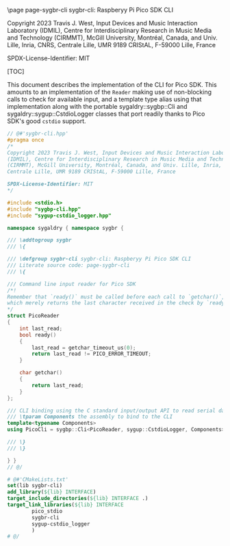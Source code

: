 \page page-sygbr-cli sygbr-cli: Raspberyy Pi Pico SDK CLI

Copyright 2023 Travis J. West, Input Devices and Music Interaction Laboratory
(IDMIL), Centre for Interdisciplinary Research in Music Media and Technology
(CIRMMT), McGill University, Montréal, Canada, and Univ. Lille, Inria, CNRS,
Centrale Lille, UMR 9189 CRIStAL, F-59000 Lille, France

SPDX-License-Identifier: MIT

[TOC]

This document describes the implementation of the CLI for Pico SDK. This
amounts to an implementation of the `Reader` making use of non-blocking calls
to check for available input, and a template type alias using that
implementation along with the portable sygaldry::sygbp::Cli and
sygaldry::sygup::CstdioLogger classes that port readily thanks to Pico SDK's
good `cstdio` support.

```cpp
// @#'sygbr-cli.hpp'
#pragma once
/*
Copyright 2023 Travis J. West, Input Devices and Music Interaction Laboratory
(IDMIL), Centre for Interdisciplinary Research in Music Media and Technology
(CIRMMT), McGill University, Montréal, Canada, and Univ. Lille, Inria, CNRS,
Centrale Lille, UMR 9189 CRIStAL, F-59000 Lille, France

SPDX-License-Identifier: MIT
*/

#include <stdio.h>
#include "sygbp-cli.hpp"
#include "sygup-cstdio_logger.hpp"

namespace sygaldry { namespace sygbr {

/// \addtogroup sygbr
/// \{

/// \defgroup sygbr-cli sygbr-cli: Raspberyy Pi Pico SDK CLI
/// Literate source code: page-sygbr-cli
/// \{

/// Command line input reader for Pico SDK
/*!
Remember that `ready()` must be called before each call to `getchar()`,
which merely returns the last character received in the check by `ready()`
*/
struct PicoReader
{
    int last_read;
    bool ready()
    {
        last_read = getchar_timeout_us(0);
        return last_read != PICO_ERROR_TIMEOUT;
    }

    char getchar()
    {
        return last_read;
    }
};

/// CLI binding using the C standard input/output API to read serial data
/// \tparam Components the assembly to bind to the CLI
template<typename Components>
using PicoCli = sygbp::Cli<PicoReader, sygup::CstdioLogger, Components>;

/// \}
/// \}

} }
// @/
```

```cmake
# @#'CMakeLists.txt'
set(lib sygbr-cli)
add_library(${lib} INTERFACE)
target_include_directories(${lib} INTERFACE .)
target_link_libraries(${lib} INTERFACE
        pico_stdio
        sygbr-cli
        sygup-cstdio_logger
        )
# @/
```
